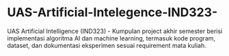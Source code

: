 # UAS-Artificial-Intelegence-IND323-
UAS Artificial Intelligence (IND323) - Kumpulan project akhir semester berisi implementasi algoritma AI dan machine learning, termasuk kode program, dataset, dan dokumentasi eksperimen sesuai requirement mata kuliah.
